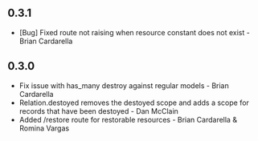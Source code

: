 ## 0.3.1

* [Bug] Fixed route not raising when resource constant does not exist -
  Brian Cardarella

## 0.3.0

* Fix issue with has_many destroy against regular models - Brian
  Cardarella
* Relation.destoyed removes the destoyed scope and adds a scope 
  for records that have been destoyed - Dan McClain
* Added /restore route for restorable resources - Brian Cardarella &
  Romina Vargas
